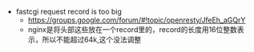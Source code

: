 * fastcgi request record is too big
    * https://groups.google.com/forum/#!topic/openresty/JfeEh_aGQrY
    * nginx是将头部这些放在一个record里的，record的长度用16位整数表示，所以不能超过64k,这个没法调整